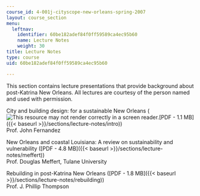 ```yaml
---
course_id: 4-001j-cityscope-new-orleans-spring-2007
layout: course_section
menu:
  leftnav:
    identifier: 60be182adef84f0ff59589ca4ec95b60
    name: Lecture Notes
    weight: 30
title: Lecture Notes
type: course
uid: 60be182adef84f0ff59589ca4ec95b60

---
```


This section contains lecture presentations that provide background about post-Katrina New Orleans. All lectures are courtesy of the person named and used with permission.

City and building design: for a sustainable New Orleans (![This resource may not render correctly in a screen reader.](/images/inacessible.gif)[PDF - 1.1 MB]({{< baseurl >}}/sections/lecture-notes/intro))  
Prof. John Fernandez

New Orleans and coastal Louisiana: A review on sustainability and vulnerability ([PDF - 4.8 MB]({{< baseurl >}}/sections/lecture-notes/meffert))  
Prof. Douglas Meffert, Tulane University

Rebuilding in post-Katrina New Orleans ([PDF - 1.8 MB]({{< baseurl >}}/sections/lecture-notes/rebuilding))  
Prof. J. Phillip Thompson